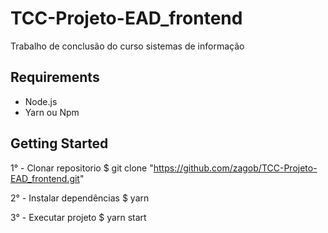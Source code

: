 # TCC-Projeto-EAD_frontend
Trabalho de conclusão do curso sistemas de informação

## Requirements
- Node.js
- Yarn ou Npm

## Getting Started
1° - Clonar repositorio
$ git clone "https://github.com/zagob/TCC-Projeto-EAD_frontend.git"

2° - Instalar dependências
$ yarn

3° - Executar projeto
$ yarn start
